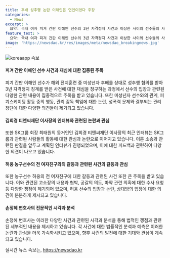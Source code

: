 ```yaml
---
title: 후배 성추행 논란 이해인은 연인이었다 주장
categories:
  - News
excerpt: >
  요약: 국내 여자 피겨 간판 이해인 선수의 3년 자격정지 사건과 이상한 사이의 선수들의 사건에 대한 기사 열람 후 손정혜 변호사와의 인터뷰 내용을 다룹니다. 이해인 선수는 최근 자격정지를 받았으며, 논란이 된 후 자신의 입장을 공개하며 성추행은 아닌 연인 관계였다고 주장했습니다. 또한, 농구선수 허웅의 전 여자친구에 대한 고소 사건과 SK그룹 회장의 동거인 김희경 티앤씨재단 이사장의 항소 전에 진행한 인터뷰 내용이 다루어지며, 이에 대한 손정혜 변호사의 견해도 포함되어 있습니다.
feature_text: >
  요약: 국내 여자 피겨 간판 이해인 선수의 3년 자격정지 사건과 이상한 사이의 선수들의 사건에 대한 기사 열람 후 손정혜 변호사와의 인터뷰 내용을 다룹니다. 이해인 선수는 최근 자격정지를 받았으며, 논란이 된 후 자신의 입장을 공개하며 성추행은 아닌 연인 관계였다고 주장했습니다. 또한, 농구선수 허웅의 전 여자친구에 대한 고소 사건과 SK그룹 회장의 동거인 김희경 티앤씨재단 이사장의 항소 전에 진행한 인터뷰 내용이 다루어지며, 이에 대한 손정혜 변호사의 견해도 포함되어 있습니다.
image: 'https://newsdao.kr/res/images/meta/newsdao_breakingnews.jpg'
---
```


<p><img src="https://newsdao.kr/res/images/meta/newsdao_breakingnews.jpg" alt="koreaapp 속보" /></p>

<h4>피겨 간판 이해인 선수 사건과 재심에 대한 집중된 주목</h4>

<p>피겨 간판 이해인 선수가 해외 전지훈련 중 미성년자 후배를 상대로 성추행 혐의를 받아 3년 자격정지 징계를 받은 사건에 대한 재심을 청구하는 과정에서 선수의 입장과 관련된 다양한 관련 내용이 집중적으로 주목을 받고 있습니다. 또한 미성년자 선수와의 관계, 피겨스케이팅 활동 중의 행동, 관리 감독 책임에 대한 논란, 성폭력 문제와 결부되는 관리 장단에 대한 다양한 의견들이 제기되고 있습니다.</p>

<h4>김희경 티앤씨재단 이사장의 인터뷰와 관련된 논란과 관심</h4>

<p>또한 SK그룹 회장 최태원의 동거인인 김희경 티앤씨재단 이사장의 최근 인터뷰는 SK그룹과 관련된 사람들의 활동에 대한 관심과 논란으로 이어지고 있습니다. 이혼 소송과 관련된 판결을 앞두고 계획된 인터뷰가 진행되었으며, 이에 대한 피드백과 관련하여 다양한 의견이 나오고 있습니다.</p>

<h4>허웅 농구선수의 전 여자친구와의 갈등과 관련된 사건의 갈등과 관심</h4>

<p>또한 농구선수 허웅의 전 여자친구에 대한 갈등과 관련된 사건 또한 큰 주목을 받고 있습니다. 이와 관련된 고소장의 내용과 협박, 공갈의 의도, 마약 관련 의혹에 대한 수사 요청 등 다양한 쟁점이 제기되어 있으며, 허웅 선수의 입장과 논란, 상대방의 입장에 대한 의견이 분분하게 제시되고 있습니다.</p>

<h4>손정혜 변호사의 전문적인 시각과 분석</h4>

<p>손정혜 변호사는 이러한 다양한 사건과 관련된 시각과 분석을 통해 법적인 쟁점과 관련된 세부적인 내용을 제시하고 있습니다. 각 사건에 대한 법률적인 분석과 예측은 이러한 논란과 관심을 더욱 가속화시키고 있으며, 향후 사건의 발전에 대한 기대와 관심이 계속되고 있습니다.</p>
실시간 뉴스 속보는, <a href="https://newsdao.kr" rel="dofollow">https://newsdao.kr</a>



